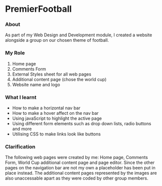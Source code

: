 # PremierFootball

### About
As part of my Web Design and Development module, I created a website alongside a group on our chosen theme of football.

### My Role
1. Home page
2. Comments Form
3. External Styles sheet for all web pages
4. Additional content page (chose the world cup)
5. Website name and logo

### What I learnt
- How to make a horizontal nav bar
- How to make a hover affect on the nav bar
- Using javaScript to highlight the active page
- Using different form elements such as drop down lists, radio buttons and more
- Utilising CSS to make links look like buttons

### Clarification
The following web pages were created by me: Home page, Comments Form, World Cup additional content page and page editor. Since the other pages on the navigation bar are not my own a placeholder has been put in place instead. The additional content pages represented by the images are also unaccessable apart as they were coded by other group members.
